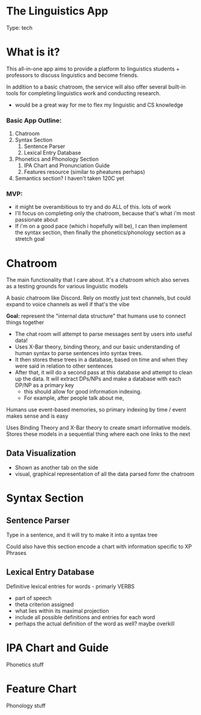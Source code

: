 # The Linguistics App

Type: tech

# What is it?

This all-in-one app aims to provide a platform to linguistics students + professors to discuss linguistics and become friends.

In addition to a basic chatroom, the service will also offer several built-in tools for completing linguistics work and conducting research.

- would be a great way for me to flex my linguistic and CS knowledge

### Basic App Outline:

1. Chatroom
2. Syntax Section
    1. Sentence Parser
    2. Lexical Entry Database
3. Phonetics and Phonology Section
    1. IPA Chart and Pronunciation Guide
    2. Features resource (similar to pheatures perhaps)
4. Semantics section? I haven't taken 120C yet

### MVP:

- it might be overambitious to try and do ALL of this. lots of work
- I'll focus on completing only the chatroom, because that's what i'm most passionate about
- If i'm on a good pace (which i hopefully will be), I can then implement the syntax section, then finally the phonetics/phonology section as a stretch goal

# Chatroom

The main functionality that I care about. It's a chatroom which also serves as a testing grounds for various linguistic models

A basic chatroom like Discord. Rely on mostly just text channels, but could expand to voice channels as well if that's the vibe

**Goal:** represent the "internal data structure" that humans use to connect things together

- The chat room will attempt to parse messages sent by users into useful data!
- Uses X-Bar theory, binding theory, and our basic understanding of human syntax to parse sentences into syntax trees.
- It then stores these trees in a database, based on time and when they were said in relation to other sentences
- After that, it will do a second pass at this database and attempt to clean up the data. It will extract DPs/NPs and make a database with each DP/NP as a primary key
    - this should allow for good information indexing.
    - For example, after people talk about me,

Humans use event-based memories, so primary indexing by time / event makes sense and is easy

Uses Binding Theory and X-Bar theory to create smart informative models. Stores these models in a sequential thing where each one links to the next

## Data Visualization

- Shown as another tab on the side
- visual, graphical representation of all the data parsed fomr the chatroom

# Syntax Section

## Sentence Parser

Type in a sentence, and it will try to make it into a syntax tree

Could also have this section encode a chart with information specific to XP Phrases

## Lexical Entry Database

Definitive lexical entries for words - primarly VERBS

- part of speech
- theta criterion assigned
- what lies within its maximal projection
- include all possible definitions and entries for each word
- perhaps the actual definition of the word as well? maybe overkill

# IPA Chart and Guide

Phonetics stuff

# Feature Chart

Phonology stuff